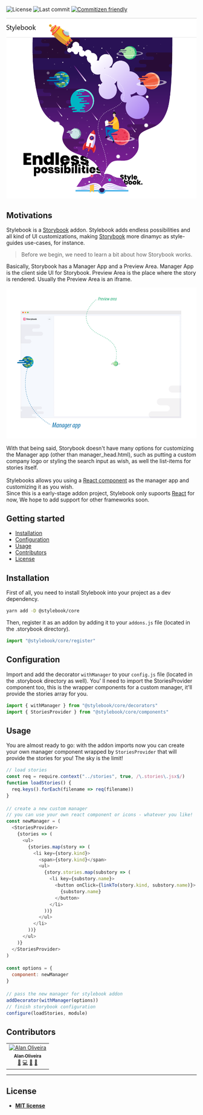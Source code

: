 ![License](https://img.shields.io/github/license/stylebooks/stylebook.svg?style=flat-square&color=9cf)
![Last commit](https://img.shields.io/github/last-commit/stylebooks/stylebook.svg?style=flat-square&color=blueviolet)
[![Commitizen friendly](https://img.shields.io/badge/commitizen-friendly-brightgreen.svg?style=flat-square&color=ff69b4)](http://commitizen.github.io/cz-cli)

![Stylebook](./docs/static/readme-presentation-v01.png)

## Motivations

Stylebook is a [Storybook](https://storybook.js.org/) addon.
Stylebook adds endless possibilities and all kind of UI customizations, making [Storybook](https://storybook.js.org/) more dinamyc as style-guides use-cases, for instance.

> Before we begin, we need to learn a bit about how Storybook works.

Basically, Storybook has a Manager App and a Preview Area.
Manager App is the client side UI for Storybook. Preview Area is the place where the story is rendered. Usually the Preview Area is an iframe.

![Stylebook](./docs/static/sb-basics.png)

With that being said, Storybook doesn't have many options for customizing the Manager app (other than manager_head.html), such as putting a custom company logo or styling the search input as wish, as well the list-items for stories itself.
<br /><br />
Stylebooks allows you using a [React component](https://reactjs.org/docs/react-component.html) as the manager app and customizing it as you wish.<br />
Since this is a early-stage addon project, Stylebook only supoorts [React](https://reactjs.org/) for now, We hope to add support for other frameworks soon.

## Getting started

- [Installation](#installation)
- [Configuration](#configuration)
- [Usage](#usage)
- [Contributors](#contributors)
- [License](#license)

## Installation

First of all, you need to install Stylebook into your project as a dev dependency.

```sh
yarn add -D @stylebook/core
```

Then, register it as an addon by adding it to your `addons.js` file (located in the .storybook directory).

```js
import "@stylebook/core/register"
```

## Configuration

Import and add the decorator `withManager` to your `config.js` file (located in the .storybook directory as well).
You' ll need to import the StoriesProvider component too, this is the wrapper components for a custom manager, it'll provide the stories array for you.

```js
import { withManager } from "@stylebook/core/decorators"
import { StoriesProvider } from "@stylebook/core/components"
```

## Usage

You are almost ready to go: with the addon imports now you can create your own manager component wrapped by `StoriesProvider` that will provide the stories for you! The sky is the limit!

```js
// load stories
const req = require.context("../stories", true, /\.stories\.jsx$/)
function loadStories() {
  req.keys().forEach(filename => req(filename))
}

// create a new custom manager
// you can use your own react component or icons - whatever you like!
const newManager = (
  <StoriesProvider>
    {stories => (
      <ul>
        {stories.map(story => (
          <li key={story.kind}>
            <span>{story.kind}</span>
            <ul>
              {story.stories.map(substory => (
                <li key={substory.name}>
                  <button onClick={linkTo(story.kind, substory.name)}>
                    {substory.name}
                  </button>
                </li>
              ))}
            </ul>
          </li>
        ))}
      </ul>
    )}
  </StoriesProvider>
)

const options = {
  component: newManager
}

// pass the new manager for stylebook addon
addDecorator(withManager(options))
// finish storybook configuration
configure(loadStories, module)
```

## Contributors

<table><tr><td align="center"><a href="#"><img src="https://avatars1.githubusercontent.com/u/4368481?s=460&v=4" width="100px;" alt="Alan Oliveira"/><br /><sub><b>Alan Oliveira</b></sub></a><br /><a href="https://github.com/stylebooks/stylebook/commits?author=alan-oliv" title="Documentation">📖</a> <a href="https://github.com/stylebooks/stylebook/commits?author=alan-oliv" title="Code">💻</a> <a href="#ideas-alan-oliv" title="Ideas, Planning, & Feedback">🤔</a> <a href="#review-alan-oliv" title="Reviewed Pull Requests">👀</a></td></tr></table>

---

## License

- **[MIT license](http://opensource.org/licenses/mit-license.php)**

